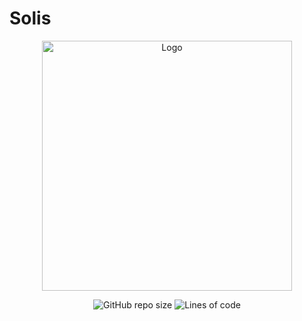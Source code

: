 # **Solis**

<p align="center">
  <a href="https://jogospuc.com.br/mostra">
    <img src="https://cdn.discordapp.com/attachments/819932891956903962/1250454696775389244/LogoSolisFull.png?ex=669681b0&is=66953030&hm=8c956b331788520f36260f61c13381fffcaf7b9dd0796688987b632c77e5c708&" width="400" alt="Logo">
  </a>
  <p align="center">
    <img alt="GitHub repo size" src="https://img.shields.io/github/repo-size/buff-buff-studio/Solis">
    <img alt="Lines of code" src="http://tokei.ekzhang.com/b1/github/buff-buff-studio/Solis?color=#7CEC1D">
  </p>
</p>
